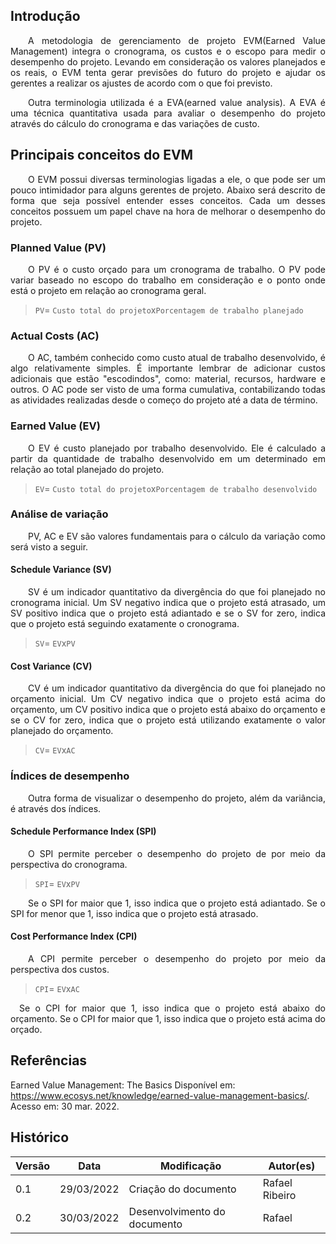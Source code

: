 ## Introdução
 
<p style="text-align:justify">&emsp;&emsp;A metodologia de gerenciamento de projeto EVM(Earned Value Management) integra o cronograma, os custos e o escopo para medir o desempenho do projeto. Levando em consideração os valores planejados e os reais, o EVM tenta gerar previsões do futuro do projeto e ajudar os gerentes a realizar os ajustes de acordo com o que foi previsto.</p>
 
<p style="text-align:justify">&emsp;&emsp;Outra terminologia utilizada é a EVA(earned value analysis). A EVA é uma técnica quantitativa usada para avaliar o desempenho do projeto através do cálculo do cronograma e das variações de custo.</p>
 
## Principais conceitos do EVM
 
<p style="text-align:justify">&emsp;&emsp;O EVM possui diversas terminologias ligadas a ele, o que pode ser um pouco intimidador para alguns gerentes de projeto. Abaixo será descrito de forma que seja possível entender esses conceitos. Cada um desses conceitos possuem um papel chave na hora de melhorar o desempenho do projeto.</p>
 
 
### Planned Value (PV)
 
<p style="text-align:justify">&emsp;&emsp;O PV é o custo orçado para um cronograma de trabalho. O PV pode variar baseado no escopo do trabalho em consideração e o ponto onde está o projeto em relação ao cronograma geral.</p>
 
>```PV```= ```Custo total do projeto```x```Porcentagem de trabalho planejado```
 
### Actual Costs (AC)
 
<p style="text-align:justify">&emsp;&emsp;O AC, também conhecido como custo atual de trabalho desenvolvido, é algo relativamente simples. É importante lembrar de adicionar custos adicionais que estão "escodindos", como: material, recursos, hardware e outros. O AC pode ser visto de uma forma cumulativa, contabilizando todas as atividades realizadas desde o começo do projeto até a data de término.</p>
 
### Earned Value (EV)
 
<p style="text-align:justify">&emsp;&emsp;O EV é custo planejado por trabalho desenvolvido. Ele é calculado a partir da quantidade de trabalho desenvolvido em um determinado em relação ao total planejado do projeto.</p>
 
>```EV```= ```Custo total do projeto```x```Porcentagem de trabalho desenvolvido```
 
### Análise de variação
 
<p style="text-align:justify">&emsp;&emsp;PV, AC e EV são valores fundamentais para o cálculo da variação como será visto a seguir.</p>
 
#### Schedule Variance (SV)
 
<p style="text-align:justify">&emsp;&emsp;SV é um indicador quantitativo da divergência do que foi planejado no cronograma inicial. Um SV negativo indica que o projeto está atrasado, um SV positivo indica que o projeto está adiantado e se o SV for zero, indica que o projeto está seguindo exatamente o cronograma.</p>
 
>```SV```= ```EV```x```PV```
 
#### Cost Variance (CV)
 
<p style="text-align:justify">&emsp;&emsp;CV é um indicador quantitativo da divergência do que foi planejado no orçamento inicial. Um CV negativo indica que o projeto está acima do orçamento, um CV positivo indica que o projeto está abaixo do orçamento e se o CV for zero, indica que o projeto está utilizando exatamente o valor planejado do orçamento.</p>
 
>```CV```= ```EV```x```AC```
 
### Índices de desempenho
 
<p style="text-align:justify">&emsp;&emsp;Outra forma de visualizar o desempenho do projeto, além da variância, é através dos índices. </p>
 
#### Schedule Performance Index (SPI)
 
<p style="text-align:justify">&emsp;&emsp;O SPI permite perceber o desempenho do projeto de por meio da perspectiva do cronograma.</p>
 
>```SPI```= ```EV```x```PV```
 
<p style="text-align:justify">&emsp;&emsp;Se o SPI for maior que 1, isso indica que o projeto está adiantado. Se o SPI for menor que 1, isso indica que o projeto está atrasado.</p>
 
#### Cost Performance Index (CPI)
 
<p style="text-align:justify">&emsp;&emsp;A CPI permite perceber o desempenho do projeto por meio da perspectiva dos custos.</p>
 
>```CPI```= ```EV```x```AC```
 
<p style="text-align:justify">&emsp;Se o CPI for maior que 1, isso indica que o projeto está abaixo do orçamento. Se o CPI for maior que 1, isso indica que o projeto está acima do orçado.&emsp;</p>

## Referências

Earned Value Management: The Basics Disponível em: https://www.ecosys.net/knowledge/earned-value-management-basics/. Acesso em: 30 mar. 2022.

## Histórico

| Versão | Data       | Modificação                    | Autor(es) |
| ------ | ---------- | ------------------------------ | ----- |
| 0.1    | 29/03/2022 | Criação do documento  | Rafael Ribeiro |
| 0.2    | 30/03/2022 | Desenvolvimento do documento | Rafael |
